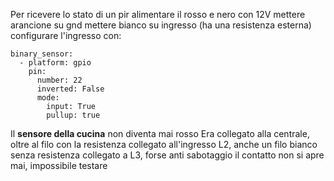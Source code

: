 

Per ricevere lo stato di un pir alimentare il rosso e nero con 12V
mettere arancione su gnd
mettere bianco su ingresso (ha una resistenza esterna)
configurare l'ingresso con:

```
binary_sensor:
  - platform: gpio
    pin:
      number: 22
      inverted: False
      mode:
        input: True
        pullup: true
```

Il **sensore della cucina** non diventa mai rosso
Era collegato alla centrale, oltre al filo con la resistenza collegato all'ingresso L2, anche un filo bianco senza resistenza collegato a L3, forse anti sabotaggio
il contatto non si apre mai, impossibile testare

